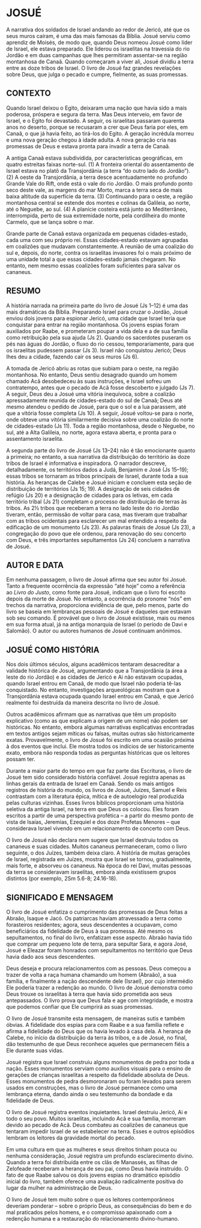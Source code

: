 # **JOSUÉ**

A narrativa dos soldados de Israel andando ao redor de Jericó, até que os seus muros caíram, é uma das mais famosas da Bíblia. Josué serviu como aprendiz de Moisés, de modo que, quando Deus nomeou Josué como líder de Israel, ele estava preparado. Ele liderou os israelitas na travessia do rio Jordão e em duas campanhas que lhes permitiram assentar-se na região montanhosa de Canaã. Quando começaram a viver ali, Josué dividiu a terra entre as doze tribos de Israel. O livro de Josué faz grandes revelações sobre Deus, que julga o pecado e cumpre, fielmente, as suas promessas.  

## **CONTEXTO**  
Quando Israel deixou o Egito, deixaram uma nação que havia sido a mais poderosa, próspera e segura da terra. Mas Deus interveio, em favor de Israel, e o Egito foi devastado. A seguir, os israelitas passaram quarenta anos no deserto, porque se recusaram a crer que Deus faria por eles, em Canaã, o que já havia feito, ao tirá-los do Egito. A geração incrédula morreu e uma nova geração chegou à idade adulta. A nova geração cria nas promessas de Deus e estava pronta para invadir a terra de Canaã.  
  
A antiga Canaã estava subdividida, por características geográficas, em quatro estreitas faixas norte-sul. (1) A fronteira oriental do assentamento de Israel estava no platô da Transjordânia (a terra “do outro lado do Jordão”). (2) A oeste da Transjordânia, a terra desce acentuadamente no profundo Grande Vale do Rift, onde está o vale do rio Jordão. O mais profundo ponto seco deste vale, as margens do mar Morto, marca a terra seca de mais baixa altitude da superfície da terra. (3) Continuando para o oeste, a região montanhosa central se estende dos montes e colinas da Galileia, ao norte, até o Neguebe, ao sul. (4) A planície costeira está junto ao Mediterrâneo, interrompida, perto de sua extremidade norte, pela cordilheira do monte Carmelo, que se lança sobre o mar.  
  
Grande parte de Canaã estava organizada em pequenas cidades-estado, cada uma com seu próprio rei. Essas cidades-estado estavam agrupadas em coalizões que mudavam constantemente. A reunião de uma coalizão do sul e, depois, do norte, contra os israelitas invasores foi o mais próximo de uma unidade total a que essas cidades-estado jamais chegaram. No entanto, nem mesmo essas coalizões foram suficientes para salvar os cananeus.  

## **RESUMO**  
A história narrada na primeira parte do livro de Josué (Js 1–12) é uma das mais dramáticas da Bíblia. Preparando Israel para cruzar o Jordão, Josué enviou dois jovens para espionar Jericó, uma cidade que Israel teria que conquistar para entrar na região montanhosa. Os jovens espias foram auxiliados por Raabe, e prometeram poupar a vida dela e a de sua família como retribuição pela sua ajuda (Js 2). Quando os sacerdotes puseram os pés nas águas do Jordão, o fluxo do rio cessou, temporariamente, para que os israelitas pudessem passar (Js 3). Israel não conquistou Jericó; Deus lhes deu a cidade, fazendo cair os seus muros (Js 6).  
  
A tomada de Jericó abriu as rotas que subiam para o oeste, na região montanhosa. No entanto, Deus sentiu desagrado quando um homem chamado Acã desobedeceu às suas instruções, e Israel sofreu um contratempo, antes que o pecado de Acã fosse descoberto e julgado (Js 7). A seguir, Deus deu a Josué uma vitória inequívoca, sobre a coalizão apressadamente reunida de cidades-estado do sul de Canaã; Deus até mesmo atendeu o pedido de Josué, para que o sol e a lua parassem, até que a vitória fosse completa (Js 10). A seguir, Josué voltou-se para o norte, onde obteve uma vitória similarmente decisiva sobre uma coalizão do norte de cidades-estado (Js 11). Toda a região montanhosa, desde o Neguebe, no sul, até a Alta Galileia, no norte, agora estava aberta, e pronta para o assentamento israelita.  
  
A segunda parte do livro de Josué (Js 13–24) não é tão emocionante quanto a primeira; no entanto, a sua narrativa da distribuição do território às doze tribos de Israel é informativa e inspiradora. O narrador descreve, detalhadamente, os territórios dados a Judá, Benjamim e José (Js 15–19); essas tribos se tornaram as tribos principais de Israel, durante toda a sua história. As heranças de Calebe e Josué iniciam e concluem esta seção de distribuição de territórios (Js 15; 19). A designação de seis cidades de refúgio (Js 20) e a designação de cidades para os letivas, em cada território tribal (Js 21) completam o processo de distribuição de terras às tribos. As 2½ tribos que receberam a terra no lado leste do rio Jordão tiveram, então, permissão de voltar para casa, mas tiveram que trabalhar com as tribos ocidentais para esclarecer um mal entendido a respeito da edificação de um monumento (Js 23). As palavras finais de Josué (Js 23), a congregação do povo que ele ordenou, para renovação do seu concerto com Deus, e três importantes sepultamentos (Js 24) concluem a narrativa de Josué.  

## **AUTOR E DATA**  
Em nenhuma passagem, o livro de Josué afirma que seu autor foi Josué. Tanto a frequente ocorrência da expressão “até hoje” como a referência ao _Livro do Justo_, como fonte para Josué, indicam que o livro foi escrito depois da morte de Josué. No entanto, a ocorrência do pronome “nós” em trechos da narrativa, proporciona evidência de que, pelo menos, parte do livro se baseia em lembranças pessoais de Josué e daqueles que estavam sob seu comando. É provável que o livro de Josué existisse, mais ou menos em sua forma atual, já na antiga monarquia de Israel (o período de Davi e Salomão). O autor ou autores humanos de Josué continuam anônimos.  

## **JOSUÉ COMO HISTÓRIA**  
Nos dois últimos séculos, alguns acadêmicos tentaram desacreditar a validade histórica de Josué, argumentando que a Transjordânia (a área a leste do rio Jordão) e as cidades de Jericó e Ai não estavam ocupadas, quando Israel entrou em Canaã, de modo que Israel não poderia tê-las conquistado. No entanto, investigações arqueológicas mostram que a Transjordânia estava ocupada quando Israel entrou em Canaã, e que Jericó realmente foi destruída da maneira descrita no livro de Josué.  
  
Outros acadêmicos afirmam que as narrativas que têm um propósito explicativo (como as que explicam a origem de um nome) não podem ser históricas. No entanto, embora algumas narrativas explicativas encontradas em textos antigos sejam míticas ou falsas, muitas outras são historicamente exatas. Provavelmente, o livro de Josué foi escrito em uma ocasião próxima à dos eventos que inclui. Ele mostra todos os indícios de ser historicamente exato, embora não responda todas as perguntas históricas que os leitores possam ter.  
  
Durante a maior parte do tempo em que faz parte das Escrituras, o livro de Josué tem sido considerado história confiável. Josué registra apenas as linhas gerais da entrada de Israel em Canaã. Sendo os mais antigos registros de história do mundo, os livros de Josué, Juízes, Samuel e Reis contrastam com a literatura épica, mítica e de autoelogio real produzida pelas culturas vizinhas. Esses livros bíblicos proporcionam uma história seletiva da antiga Israel, na terra em que Deus os colocou. Eles foram escritos a partir de uma perspectiva profética – a partir do mesmo ponto de vista de Isaías, Jeremias, Ezequiel e dos doze Profetas Menores – que considerava Israel vivendo em um relacionamento de concerto com Deus.  
  
O livro de Josué não declara nem sugere que Israel destruiu todos os cananeus e suas cidades. Muitos cananeus permaneceram, como o livro seguinte, o dos Juízes, também deixa claro. A história de muitas gerações de Israel, registrada em Juízes, mostra que Israel se tornou, gradualmente, mais forte, e absorveu os cananeus. Na época do rei Davi, muitas pessoas da terra se consideravam israelitas, embora ainda existissem grupos distintos (por exemplo, 2Sm 5.6-8; 24.16-18).  

## **SIGNIFICADO E MENSAGEM**  
O livro de Josué enfatiza o cumprimento das promessas de Deus feitas a Abraão, Isaque e Jacó. Os patriarcas haviam atravessado a terra como forasteiros residentes; agora, seus descendentes a ocupavam, como beneficiários da fidelidade de Deus à sua promessa. Até mesmo os sepultamentos, no final do livro, enfatizam esse aspecto. Abraão havia tido que comprar um pequeno lote de terra, para sepultar Sara, e agora José, Josué e Eleazar foram honrados com sepultamentos no território que Deus havia dado aos seus descendentes.  
  
Deus deseja e procura relacionamentos com as pessoas. Deus começou a trazer de volta a raça humana chamando um homem (Abraão), a sua família, e finalmente a nação descendente dele (Israel), por cujo intermédio Ele poderia trazer a redenção ao mundo. O livro de Josué demonstra como Deus trouxe os israelitas à terra que havia sido prometida aos seus antepassados. O livro prova que Deus fala e age com integridade, e mostra que podemos confiar que Ele cumprirá as suas promessas.  
  
O livro de Josué transmite esta mensagem, de maneiras sutis e também óbvias. A fidelidade dos espias para com Raabe e a sua família reflete e afirma a fidelidade do Deus que os havia levado à casa dela. A herança de Calebe, no início da distribuição da terra às tribos, e a de Josué, no final, dão testemunho de que Deus reconhece aqueles que permanecem fiéis a Ele durante suas vidas.  
  
Josué registra que Israel construiu alguns monumentos de pedra por toda a nação. Esses monumentos serviam como auxílios visuais para o ensino de gerações de crianças israelitas a respeito da fidelidade absoluta de Deus. Esses monumentos de pedra desmoronaram ou foram levados para serem usados em construções, mas o livro de Josué permanece como uma lembrança eterna, dando ainda o seu testemunho da bondade e da fidelidade de Deus.  
  
O livro de Josué registra eventos inquietantes. Israel destruiu Jericó, Ai e todo o seu povo. Muitos israelitas, incluindo Acã e sua família, morreram devido ao pecado de Acã. Deus combateu as coalizões de cananeus que tentaram impedir Israel de se estabelecer na terra. Esses e outros episódios lembram os leitores da gravidade mortal do pecado.  
  
Em uma cultura em que as mulheres e seus direitos tinham pouca ou nenhuma consideração, Josué registra um profundo esclarecimento divino. Quando a terra foi distribuída entre os clãs de Manassés, as filhas de Zelofeade receberam a herança de seu pai, como Deus havia instruído. O fato de que Raabe salvou os dois jovens espias no dramático episódio inicial do livro, também oferece uma avaliação radicalmente positiva do lugar da mulher na administração de Deus.  
  
O livro de Josué tem muito sobre o que os leitores contemporâneos deveriam ponderar – sobre o próprio Deus, as consequências do bem e do mal praticados pelos homens, e o compromisso apaixonado com a redenção humana e a restauração do relacionamento divino-humano.